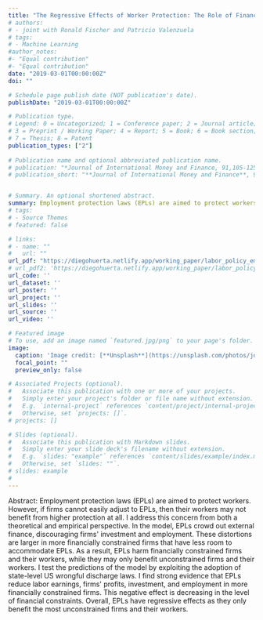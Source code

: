 ```yaml
---
title: "The Regressive Effects of Worker Protection: The Role of Financial Constraints"
# authors:
# - joint with Ronald Fischer and Patricio Valenzuela
# tags:
# - Machine Learning
#author_notes:
#- "Equal contribution"
#- "Equal contribution"
date: "2019-03-01T00:00:00Z"
doi: ""

# Schedule page publish date (NOT publication's date).
publishDate: "2019-03-01T00:00:00Z"

# Publication type.
# Legend: 0 = Uncategorized; 1 = Conference paper; 2 = Journal article;
# 3 = Preprint / Working Paper; 4 = Report; 5 = Book; 6 = Book section;
# 7 = Thesis; 8 = Patent
publication_types: ["2"]
 
# Publication name and optional abbreviated publication name.
# publication: "*Journal of International Money and Finance, 91,105-125*"
# publication_short: "**Journal of International Money and Finance**, 91,105-125"


# Summary. An optional shortened abstract.
summary: Employment protection laws (EPLs) are aimed to protect workers. However, if firms cannot easily adjust to EPLs, then their workers may not benefit from higher protection at all. I address this concern from both a theoretical and empirical perspective.
# tags:
# - Source Themes
# featured: false

# links:
# - name: ""
#   url: ""
url_pdf: "https://diegohuerta.netlify.app/working_paper/labor_policy_empirical/06032022_labor_regulation_empirical.pdf"
# url_pdf2: 'https://diegohuerta.netlify.app/working_paper/labor_policy_empirical/06032022_labor_regulation_empirical.pdf'
url_code: ''
url_dataset: ''
url_poster: ''
url_project: ''
url_slides: ''
url_source: ''
url_video: ''

# Featured image
# To use, add an image named `featured.jpg/png` to your page's folder. 
image:
  caption: 'Image credit: [**Unsplash**](https://unsplash.com/photos/jdD8gXaTZsc)'
  focal_point: ""
  preview_only: false

# Associated Projects (optional).
#   Associate this publication with one or more of your projects.
#   Simply enter your project's folder or file name without extension.
#   E.g. `internal-project` references `content/project/internal-project/index.md`.
#   Otherwise, set `projects: []`.
# projects: []

# Slides (optional).
#   Associate this publication with Markdown slides.
#   Simply enter your slide deck's filename without extension.
#   E.g. `slides: "example"` references `content/slides/example/index.md`.
#   Otherwise, set `slides: ""`.
# slides: example
#
---
```



Abstract: Employment protection laws (EPLs) are aimed to protect workers. However, if firms cannot easily adjust to EPLs, then their workers may not benefit from higher protection at all. I address this concern from both a theoretical and empirical perspective. In the model, EPLs crowd out external finance, discouraging firms' investment and employment. These distortions are larger in more financially constrained firms that have less room to accommodate EPLs. As a result, EPLs harm financially constrained firms and their workers, while they may only benefit unconstrained firms and their workers. I test the predictions of the model by exploiting the adoption of state-level US wrongful discharge laws. I find strong evidence that EPLs reduce labor earnings, firms' profits, investment, and employment in more financially constrained firms. This negative effect is decreasing in the level of financial constraints. Overall, EPLs have regressive effects as they only benefit the most unconstrained firms and their workers. 

